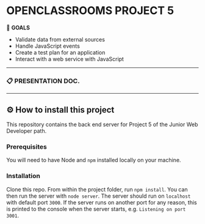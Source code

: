 # OPENCLASSROOMS PROJECT 5 

:flags: __GOALS__
* Validate data from external sources
* Handle JavaScript events
* Create a test plan for an application
* Interact with a web service with JavaScript

---

### :clipboard: PRESENTATION DOC.

---

## :gear: How to install this project

This repository contains the back end server for Project 5 of the Junior Web Developer path.

### Prerequisites

You will need to have Node and `npm` installed locally on your machine.

### Installation

Clone this repo. From within the project folder, run `npm install`. You 
can then run the server with `node server`. 
The server should run on `localhost` with default port `3000`. If the
server runs on another port for any reason, this is printed to the
console when the server starts, e.g. `Listening on port 3001`.

